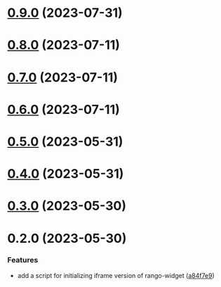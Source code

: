 # [0.9.0](https://github.com/rango-exchange/rango-client/compare/widget-iframe@0.8.0...widget-iframe@0.9.0) (2023-07-31)



# [0.8.0](https://github.com/rango-exchange/rango-client/compare/widget-iframe@0.7.0...widget-iframe@0.8.0) (2023-07-11)



# [0.7.0](https://github.com/rango-exchange/rango-client/compare/widget-iframe@0.6.0...widget-iframe@0.7.0) (2023-07-11)



# [0.6.0](https://github.com/rango-exchange/rango-client/compare/widget-iframe@0.5.0...widget-iframe@0.6.0) (2023-07-11)



# [0.5.0](https://github.com/rango-exchange/rango-client/compare/widget-iframe@0.4.0...widget-iframe@0.5.0) (2023-05-31)



# [0.4.0](https://github.com/rango-exchange/rango-client/compare/widget-iframe@0.3.0...widget-iframe@0.4.0) (2023-05-31)



# [0.3.0](https://github.com/rango-exchange/rango-client/compare/widget-iframe@0.2.0...widget-iframe@0.3.0) (2023-05-30)



# 0.2.0 (2023-05-30)


### Features

* add a script for initializing iframe version of rango-widget ([a84f7e9](https://github.com/rango-exchange/rango-client/commit/a84f7e98d7a5c813d97b1f8a1322790f4b18c313))



